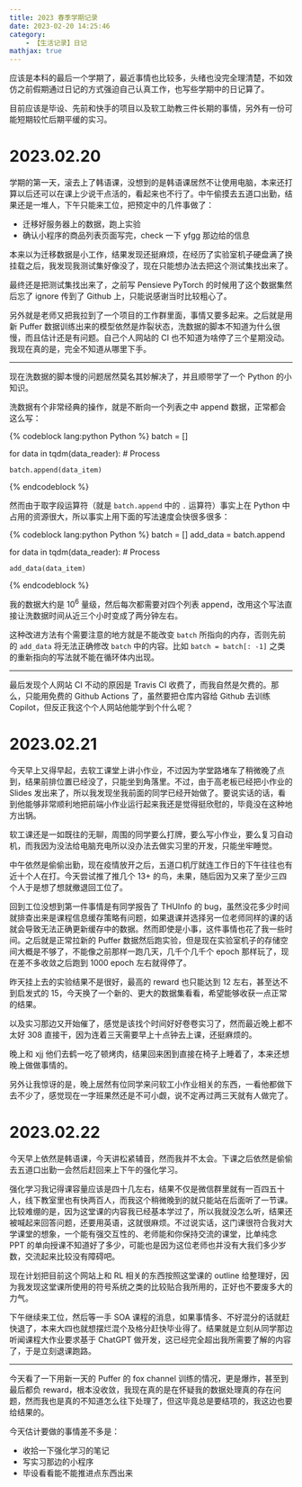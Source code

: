 ```yaml
---
title: 2023 春季学期记录
date: 2023-02-20 14:25:46
category:
    - 【生活记录】日记
mathjax: true
---
```


应该是本科的最后一个学期了，最近事情也比较多，头绪也没完全理清楚，不如效仿之前假期通过日记的方式强迫自己认真工作，也写些学期中的日记算了。

目前应该是毕设、先前和快手的项目以及软工助教三件长期的事情，另外有一份可能短期较忙后期平缓的实习。

<!-- more -->

# 2023.02.20

学期的第一天，滚去上了韩语课，没想到的是韩语课居然不让使用电脑，本来还打算以后还可以在课上少说干点活的，看起来也不行了。中午偷摸去五道口出勤，结果还是一堆人，下午只能来工位，把预定中的几件事做了：

- 迁移好服务器上的数据，跑上实验
- 确认小程序的商品列表页面写完，check 一下 yfgg 那边给的信息

本来以为迁移数据是小工作，结果发现还挺麻烦，在经历了实验室机子硬盘满了换挂载之后，我发现我测试集好像没了，现在只能想办法去把这个测试集找出来了。

最终还是把测试集找出来了，之前写 Pensieve PyTorch 的时候用了这个数据集然后忘了 ignore 传到了 Github 上，只能说感谢当时比较粗心了。

另外就是老师又把我拉到了一个项目的工作群里面，事情又要多起来。之后就是用新 Puffer 数据训练出来的模型依然是炸裂状态，洗数据的脚本不知道为什么很慢，而且估计还是有问题。自己个人网站的 CI 也不知道为啥停了三个星期没动。我现在真的是，完全不知道从哪里下手。

---

现在洗数据的脚本慢的问题居然莫名其妙解决了，并且顺带学了一个 Python 的小知识。

洗数据有个非常经典的操作，就是不断向一个列表之中 append 数据，正常都会这么写：

{% codeblock lang:python Python %}
batch = []

for data in tqdm(data_reader):
    # Process

    batch.append(data_item)
{% endcodeblock %}

然而由于取字段运算符（就是 `batch.append` 中的 `.` 运算符）事实上在 Python 中占用的资源很大，所以事实上用下面的写法速度会快很多很多：

{% codeblock lang:python Python %}
batch = []
add_data = batch.append

for data in tqdm(data_reader):
    # Process

    add_data(data_item)
{% endcodeblock %}

我的数据大约是 $10^6$ 量级，然后每次都需要对四个列表 append，改用这个写法直接让洗数据时间从近三个小时变成了两分钟左右。

这种改进方法有个需要注意的地方就是不能改变 `batch` 所指向的内存，否则先前的 `add_data` 将无法正确修改 `batch` 中的内容。比如 `batch = batch[: -1]` 之类的重新指向的写法就不能在循环体内出现。

---

最后发现个人网站 CI 不动的原因是 Travis CI 收费了，而我自然是欠费的。那么，只能用免费的 Github Actions 了，虽然要把仓库内容给 Github 去训练 Copilot，但反正我这个个人网站他能学到个什么呢？

# 2023.02.21

今天早上又得早起，去软工课堂上讲小作业，不过因为学堂路堵车了稍微晚了点到，结果前排位置已经没了，只能坐到角落里。不过，由于高老板已经把小作业的 Slides 发出来了，所以我发现坐我前面的同学已经开始做了。要说实话的话，看到他能够非常顺利地把前端小作业运行起来我还是觉得挺欣慰的，毕竟没在这种地方出锅。

软工课还是一如既往的无聊，周围的同学要么打牌，要么写小作业，要么复习自动机，而我因为没法给电脑充电所以没办法去做实习里的开发，只能坐牢睡觉。

中午依然是偷偷出勤，现在疫情放开之后，五道口机厅就连工作日的下午往往也有近十个人在打。今天尝试推了推几个 13+ 的鸟，未果，随后因为又来了至少三四个人于是想了想就撤退回工位了。

回到工位没想到第一件事情是有同学报告了 THUInfo 的 bug，虽然没花多少时间就排查出来是课程信息缓存策略有问题，如果退课并选择另一位老师同样的课的话就会导致无法正确更新缓存中的数据。然而即使是小事，这件事情也花了我一些时间。之后就是正常拉新的 Puffer 数据然后跑实验，但是现在实验室机子的存储空间大概是不够了，不能像之前那样一跑几天，几千个几千个 epoch 那样玩了，现在差不多收敛之后跑到 1000 epoch 左右就得停了。

昨天挂上去的实验结果不是很好，最高的 reward 也只能达到 12 左右，甚至达不到启发式的 15，今天换了一个新的、更大的数据集看看，希望能够收获一点正常的结果。

以及实习那边又开始催了，感觉是该找个时间好好卷卷实习了，然而最近晚上都不太好 308 直接干，因为连着三天需要早上十点钟去上课，还挺麻烦的。

晚上和 xjj 他们去鹤一吃了顿烤肉，结果回来困到直接在椅子上睡着了，本来还想晚上做做事情的。

另外让我惊讶的是，晚上居然有位同学来问软工小作业相关的东西，一看他都做下去不少了，感觉现在一字班果然还是不可小觑，说不定再过两三天就有人做完了。

# 2023.02.22

今天早上依然是韩语课，今天讲松紧辅音，然而我并不太会。下课之后依然是偷偷去五道口出勤一会然后赶回来上下午的强化学习。

强化学习我记得课容量应该是四十几左右，结果不仅是微信群里就有一百四五十人，线下教室里也有快两百人，而我这个稍微晚到的就只能站在后面听了一节课。比较难绷的是，因为这堂课的内容我已经基本学过了，所以我就没怎么听，结果还被喊起来回答问题，还要用英语，这就很麻烦。不过说实话，这门课很符合我对大学课堂的想象，一个能有强交互性的、老师能和你保持交流的课堂，比单纯念 PPT 的单向授课不知道好了多少，可能也是因为这位老师也并没有大我们多少岁数，交流起来比较没有障碍吧。

现在计划把目前这个网站上和 RL 相关的东西按照这堂课的 outline 给整理好，因为我发现这堂课所使用的符号系统之类的比较贴合我所用的，正好也不要废多大的力气。

下午继续来工位，然后等一手 SOA 课程的消息，如果事情多、不好混分的话就赶快退了，本来大四也就想摆烂混个及格分赶快毕业得了。结果就是立刻从同学那边听闻课程大作业要求基于 ChatGPT 做开发，这已经完全超出我所需要了解的内容了，于是立刻退课跑路。

---

今天看了一下用新一天的 Puffer 的 fox channel 训练的情况，更是爆炸，甚至到最后都负 reward，根本没收敛，我现在真的是在怀疑我的数据处理真的存在问题，然而我也是真的不知道怎么往下处理了，但这毕竟总是要结项的，我这边也要给结果的。

今天估计要做的事情差不多是：

- 收拾一下强化学习的笔记
- 写实习那边的小程序
- 毕设看看能不能推进点东西出来